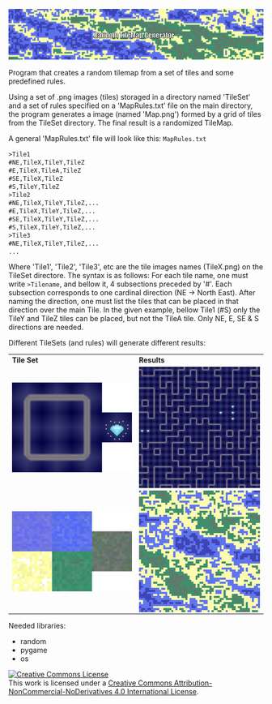 <p align="center">
  <img src="Banner.gif" />
</p>

Program that creates a random tilemap from a set of tiles and some predefined rules.

Using a set of .png images (tiles) storaged in a directory named 'TileSet' and a set of rules specified on a 'MapRules.txt' file on the main directory, the program generates a image (named 'Map.png') formed by a grid of tiles from the TileSet directory. The final result is a randomized TileMap.

A general 'MapRules.txt' file will look like this:
`MapRules.txt`
```
>Tile1
#NE,TileX,TileY,TileZ
#E,TileX,TileA,TileZ
#SE,TileX,TileZ
#S,TileY,TileZ
>Tile2
#NE,TileX,TileY,TileZ,...
#E,TileX,TileY,TileZ,...
#SE,TileX,TileY,TileZ,...
#S,TileX,TileY,TileZ,...
>Tile3
#NE,TileX,TileY,TileZ,...
...
```
Where 'Tile1', 'Tile2', 'Tile3', etc are the tile images names (TileX.png) on the TileSet directore. The syntax is as follows: For each tile name, one must write `>Tilename`, and bellow it, 4 subsections preceded by '#'. Each subsection corresponds to one cardinal direction (NE -> North East). After naming the direction, one must list the tiles that can be placed in that direction over the main Tile. In the given example, bellow Tile1 (#S) only the TileY and TileZ tiles can be placed, but not the TileA tile. Only NE, E, SE & S directions are needed.

Different TileSets (and rules) will generate different results:

<div align="center">
    <table >
     <tr>
        <td><b>Tile Set</b></td>
        <td><b>Results</b></td>
     </tr>
     <tr>
       <td>
            <img align="left" src="TileSet/TileSet_2.png" width="260"/>
      </td>
       <td>
            <img align="left" src="OutputExamples/MoreExamples.gif" width="260"/>
      </td>
     </tr>
     <tr>
     <td>
            <img align="left" src="TileSet/TileSet.png" width="260"/>
      </td>
       <td>
            <img align="left" src="OutputExamples/MapExamples.gif" width="260"/>
      </td>
      </table>
  </div>

Needed libraries:
- random
- pygame
- os


<!-- START OF LICENSE -->
<p xmlns:dct="http://purl.org/dc/terms/" xmlns:cc="http://creativecommons.org/ns#" class="license-text">
  <a rel="license" href="http://creativecommons.org/licenses/by-nc-nd/4.0/">
    <img alt="Creative Commons License" style="border-width:0" src="https://i.creativecommons.org/l/by-nc-nd/4.0/88x31.png" />
  </a><br />
  This work is licensed under a
  <a rel="license" href="http://creativecommons.org/licenses/by-nc-nd/4.0/">Creative Commons Attribution-NonCommercial-NoDerivatives 4.0 International License</a>.
</p>
<!-- END OF LICENSE -->

       






